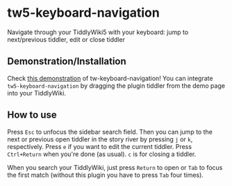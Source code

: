 # tw5-keyboard-navigation
Navigate through your TiddlyWiki5 with your keyboard: jump to next/previous tiddler, edit or close tiddler

## Demonstration/Installation
Check [this demonstration](https://maximilian-schillinger.de/tw5-keyboard-navigation-plugin.html) of tw-keyboard-navigation! You can integrate `tw5-keyboard-navigation` by dragging the plugin tiddler from the demo page into your TiddlyWiki.

## How to use
Press `Esc` to unfocus the sidebar search field.
Then you can jump to the next or previous open tiddler in the story river by pressing `j` or `k`, respectively.
Press `e` if you want to edit the current tiddler. Press `Ctrl+Return` when you're done (as usual).
`c` is for closing a tiddler.

When you search your TiddlyWiki, just press `Return` to open or `Tab` to focus the first match (without this plugin you have to press `Tab` four times).
